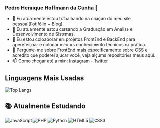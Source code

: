 ### Pedro Henrique Hoffmann da Cunha 👋

- 🔭 Eu atualmente estou trabalhando na criação do meu site pessoal(Potifólio + Blog).
- 🌱 Eu atualmente estou cursando a Graduação em Analise e Desenvolvimento de Sistemas.
- 👯 Eu estou coloaborar em projetos FrontEnd e BackEnd para aperefeiçoar e colocar meu =s conhecimento técnicos na prática.
- 💬 Pergunte-me sobre FrontEnd mais especificamente sobre CSS e acredito que poderei ajudar você, veja algums repositórios meus aqui.
- 📫 Como chegar até a mim: [Instagram](https://www.instagram.com/pedrohhcunha/) - [Twitter](https://twitter.com/Pedroh_hcunha)

## Linguagens Mais Usadas
<p align="center">
  
  ![Top Langs](https://github-readme-stats.vercel.app/api/top-langs/?username=pedrohhcunha&layout=compact&theme=tokyonight)
</p>

## 📚 Atualmente Estudando 
![JavaScript](https://img.shields.io/badge/-JavaScript-F7B93E?style=flat-square&logo=javascript&logoColor=fff)
![PHP](https://img.shields.io/badge/-PHP-232531?style=flat-square&logo=php&logoColor=#fff)
![Python](https://img.shields.io/badge/-Python-blue?style=flat-square&logo=python&logoColor=F7B93E)
![HTML5](https://img.shields.io/badge/-HTML5-E34F26?style=flat-square&logo=html5&logoColor=white)
![CSS3](https://img.shields.io/badge/-CSS3-549FDE?style=flat-square&logo=css3&logoColor=white)
